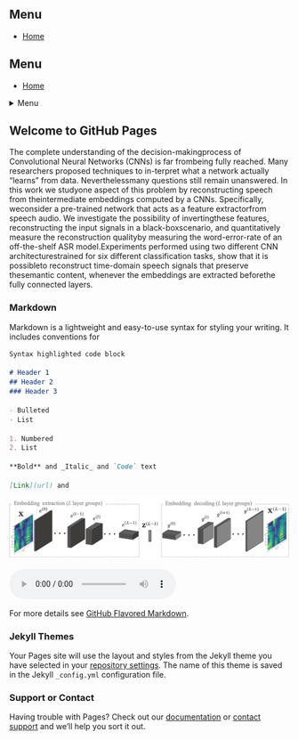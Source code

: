 
<nav id="menu">
	<h2>Menu</h2>
	<ul>
		<li><a href="index.md">Home</a></li>
	</ul>
	<h2>Menu</h2>
	<ul>
		<li><a href="vggish_results.md">Home</a></li>
	</ul>
</nav>

<details>
<summary>Menu</summary>
<ul><li>[Home](index.md)</li>
<li>[Vggish results](vggish_results.md)</li></ul>
<li>[SmallEnc results](smallenc_results.md)</li></ul> 
</details>


## Welcome to GitHub Pages

The complete understanding of the decision-makingprocess  of  Convolutional  Neural  Networks  (CNNs)  is  far  frombeing fully reached. Many researchers proposed techniques to in-terpret what a network actually “learns” from data. Neverthelessmany  questions  still  remain  unanswered.  In  this  work  we  studyone  aspect  of  this  problem  by  reconstructing  speech  from  theintermediate  embeddings  computed  by  a  CNNs.  Specifically,  weconsider  a  pre-trained  network  that  acts  as  a  feature  extractorfrom  speech  audio.  We  investigate  the  possibility  of  invertingthese  features,  reconstructing  the  input  signals  in  a  black-boxscenario,  and  quantitatively  measure  the  reconstruction  qualityby measuring the word-error-rate of an off-the-shelf ASR model.Experiments  performed  using  two  different  CNN  architecturestrained for six different classification tasks, show that it is possibleto   reconstruct   time-domain   speech   signals   that   preserve   thesemantic content, whenever the embeddings are extracted beforethe  fully  connected  layers.

### Markdown

Markdown is a lightweight and easy-to-use syntax for styling your writing. It includes conventions for

```markdown
Syntax highlighted code block

# Header 1
## Header 2
### Header 3

- Bulleted
- List

1. Numbered
2. List

**Bold** and _Italic_ and `Code` text

[Link](url) and 
```
![Image](images/home/pipeline_1.png)

<audio controls>
<source src="audio/LJ049-0209.wav" type="audio/mpeg">
Your browser does not support the audio element.
</audio>


For more details see [GitHub Flavored Markdown](https://guides.github.com/features/mastering-markdown/).

### Jekyll Themes

Your Pages site will use the layout and styles from the Jekyll theme you have selected in your [repository settings](https://github.com/polimi-ispl/speech_reconstruction_embeddings/settings). The name of this theme is saved in the Jekyll `_config.yml` configuration file.

### Support or Contact

Having trouble with Pages? Check out our [documentation](https://docs.github.com/categories/github-pages-basics/) or [contact support](https://support.github.com/contact) and we’ll help you sort it out.
